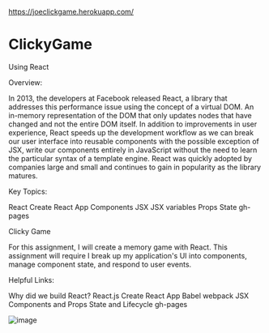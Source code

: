https://joeclickgame.herokuapp.com/
# ClickyGame

Using React

Overview:



In 2013, the developers at Facebook released React, a library that addresses this performance issue using the concept of a virtual DOM. An in-memory representation of the DOM that only updates nodes that have changed and not the entire DOM itself. In addition to improvements in user experience, React speeds up the development workflow as we can break our user interface into reusable components with the possible exception of JSX, write our components entirely in JavaScript without the need to learn the particular syntax of a template engine. React was quickly adopted by companies large and small and continues to gain in popularity as the library matures.

Key Topics:

React
Create React App
Components
JSX
JSX variables
Props
State
gh-pages

Clicky Game

For this assignment, I will create a memory game with React. This assignment will require I break up my application's UI into components, manage component state, and respond to user events.


Helpful Links:

Why did we build React?
React.js
Create React App
Babel
webpack
JSX
Components and Props
State and Lifecycle
gh-pages

![image](https://user-images.githubusercontent.com/46582302/65397785-e9d34400-dd80-11e9-918d-95318694fa85.png)
